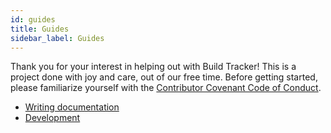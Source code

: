 ```yaml
---
id: guides
title: Guides
sidebar_label: Guides
---
```


Thank you for your interest in helping out with Build Tracker! This is a project done with joy and care, out of our free time. Before getting started, please familiarize yourself with the [Contributor Covenant Code of Conduct](https://github.com/paularmstrong/build-tracker/blob/next/CODE_OF_CONDUCT.md).

- [Writing documentation](writing-docs)
- [Development](development)
